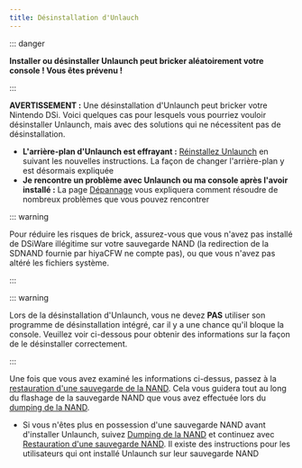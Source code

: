 ```yaml
---
title: Désinstallation d'Unlauch
---
```


::: danger

**Installer ou désinstaller Unlaunch peut bricker aléatoirement votre console ! Vous êtes prévenu !**

:::

**AVERTISSEMENT :** Une désinstallation d'Unlaunch peut bricker votre Nintendo DSi. Voici quelques cas pour lesquels vous pourriez vouloir désinstaller Unlaunch, mais avec des solutions qui ne nécessitent pas de désinstallation.

- **L'arrière-plan d'Unlaunch est effrayant :** [Réinstallez Unlaunch](installing-unlaunch.html) en suivant les nouvelles instructions. La façon de changer l'arrière-plan y est désormais expliquée
- **Je rencontre un problème avec Unlaunch ou ma console après l'avoir installé :** La page [Dépannage](troubleshooting.html#unlaunch) vous expliquera comment résoudre de nombreux problèmes que vous pouvez rencontrer

::: warning

Pour réduire les risques de brick, assurez-vous que vous n'avez pas installé de DSiWare illégitime sur votre sauvegarde NAND (la redirection de la SDNAND fournie par hiyaCFW ne compte pas), ou que vous n'avez pas altéré les fichiers système.

:::

::: warning

Lors de la désinstallation d'Unlaunch, vous ne devez **PAS** utiliser son programme de désinstallation intégré, car il y a une chance qu'il bloque la console. Veuillez voir ci-dessous pour obtenir des informations sur la façon de le désinstaller correctement.

:::

Une fois que vous avez examiné les informations ci-dessus, passez à la [restauration d'une sauvegarde de la NAND](restoring-nand.html). Cela vous guidera tout au long du flashage de la sauvegarde NAND que vous avez effectuée lors du [dumping de la NAND](dumping-nand.html).
- Si vous n'êtes plus en possession d'une sauvegarde NAND avant d'installer Unlaunch, suivez [Dumping de la NAND](dumping-nand.html) et continuez avec [Restauration d'une sauvegarde NAND](restoring-nand.html). Il existe des instructions pour les utilisateurs qui ont installé Unlaunch sur leur sauvegarde NAND
